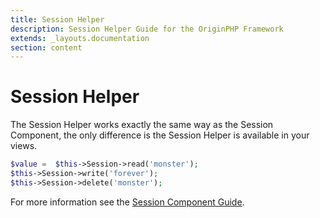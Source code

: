 ```yaml
---
title: Session Helper
description: Session Helper Guide for the OriginPHP Framework
extends: _layouts.documentation
section: content
---
```

# Session Helper

The Session Helper works exactly the same way as the Session Component, the only difference is the Session Helper is available
in your views.

```php
$value =  $this->Session->read('monster');
$this->Session->write('forever');
$this->Session->delete('monster');
```

For more information see the [Session Component Guide](controller/Session-component).